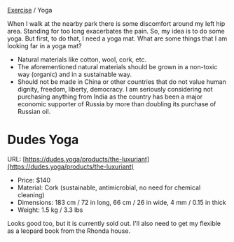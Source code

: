 <head>
    <link rel="stylesheet" type="text/css" media="all" href="/style.css">
</head>

[Exercise](index.md) / Yoga

When I walk at the nearby park there is some discomfort around my left hip area. Standing for too long exacerbates the pain. So, my idea is to do some yoga. But first, to do that, I need a yoga mat. What are some things that I am looking far in a yoga mat?

* Natural materials like cotton, wool, cork, etc.
* The aforementioned natural materials should be grown in a non-toxic way (organic) and in a sustainable way.
* Should not be made in China or other countries that do not value human dignity, freedom, liberty, democracy. I am seriously considering not purchasing anything from India as the country has been a major economic supporter of Russia by more than doubling its purchase of Russian oil.

# Dudes Yoga

URL: [https://dudes.yoga/products/the-luxuriant](https://dudes.yoga/products/the-luxuriant)

* Price: $140
* Material: Cork (sustainable, antimicrobial, no need for chemical cleaning)
* Dimensions: 183 cm / 72 in long, 66 cm / 26 in wide, 4 mm / 0.15 in thick
* Weight: 1.5 kg / 3.3 lbs

Looks good too, but it is currently sold out. I'll also need to get my flexible as a leopard book from the Rhonda house.